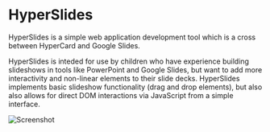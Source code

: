 # HyperSlides

HyperSlides is a simple web application development tool which is a cross between HyperCard and Google Slides.

HyperSlides is inteded for use by children who have experience building slideshows in tools like PowerPoint and Google Slides, but want to add more interactivity and non-linear elements to their slide decks. HyperSlides implements basic slideshow functionality (drag and drop elements), but also also allows for direct DOM interactions via JavaScript from a simple interface. 

![Screenshot](https://timcortesi.github.io/HyperSlides/screenshot.png)
